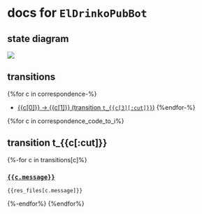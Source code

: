 # docs for `ElDrinkoPubBot`

## state diagram

![](./states.svg)

## transitions

{%for c in correspondence-%}
* [{{c[0]}} -> {{c[1]}} (transition `t_{{c[3][:cut]}}`)](#transition-t_{{c[3][:cut]}})
{%endfor-%}



{%for c in correspondence_code_to_i%}
## transition t_{{c[:cut]}}

{%-for c in transitions[c]%}

### [`{{c.message}}`](../src/main/resources/{{c.message}}.txt)

```
{{res_files[c.message]}}
```

{%-endfor%}
{%endfor%}
